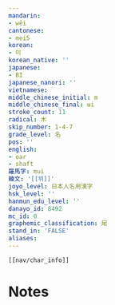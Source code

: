 ```yaml
---
mandarin:
- wěi
cantonese:
- mei5
korean:
- 미
korean_native: ''
japanese:
- BI
japanese_nanori: ''
vietnamese:
middle_chinese_initial: m
middle_chinese_final: ʉi
stroke_count: 11
radical: 木
skip_number: 1-4-7
grade_level: 名
pos: ''
english:
- oar
- shaft
羅馬字: mui
韓文: '[[뮈]]'
joyo_level: 日本人名用漢字
hsk_level: ''
hanmun_edu_level: ''
danayo_id: 8492
mc_id: 0
graphemic_classification: 尾
stand_in: 'FALSE'
aliases:
---
```

```meta-bind-embed
[[nav/char_info]]
```

# Notes
